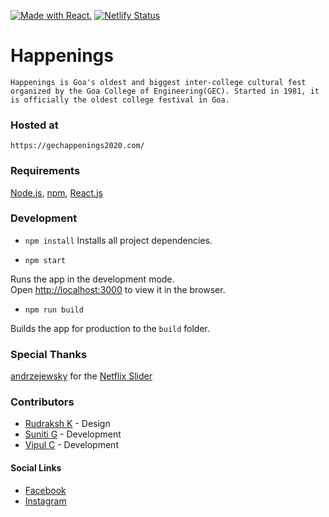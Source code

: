 [![Made with React.](https://img.shields.io/badge/Made%20with-React-blue)](https://reactjs.org/) 
[![Netlify Status](https://api.netlify.com/api/v1/badges/43885f57-e5f8-4716-8fe0-c4c9a86f85ef/deploy-status)](https://app.netlify.com/sites/happeningsgec/deploys) 

# Happenings

`Happenings is Goa's oldest and biggest inter-college cultural fest organized by the Goa College of Engineering(GEC). Started in 1981, it is officially the oldest college festival in Goa.`

### Hosted at
`https://gechappenings2020.com/`

### Requirements
[Node.js](https://nodejs.org/), [npm](https://npm.community/), [React.js](https://reactjs.org/)

### Development
- `npm install`
Installs all project dependencies.

- `npm start`

Runs the app in the development mode.<br />
Open [http://localhost:3000](http://localhost:3000) to view it in the browser.

- `npm run build`

Builds the app for production to the `build` folder.<br />

### Special Thanks
[andrzejewsky](https://github.com/andrzejewsky) for the [Netflix Slider](https://github.com/andrzejewsky/netflix-slider)

### Contributors
- [Rudraksh K](https://github.com/RudrakshK) - Design 
- [Suniti G](https://github.com/Suniti13) - Development
- [Vipul C](https://github.com/vipulchodankar) - Development

#### Social Links
- [Facebook](https://www.facebook.com/gechappenings/)
- [Instagram](https://www.instagram.com/gechappenings/)

